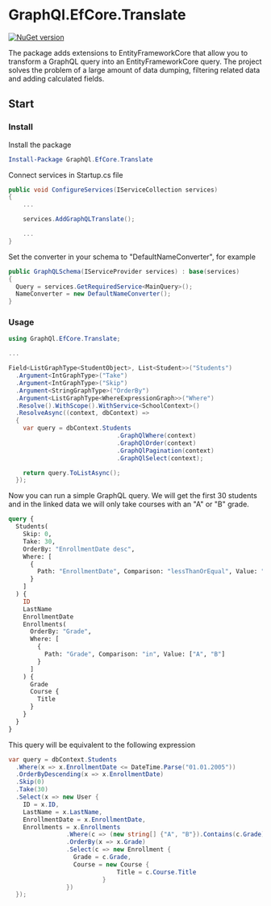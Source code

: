 # GraphQl.EfCore.Translate

[![NuGet version](https://badge.fury.io/nu/GraphQl.EfCore.Translate.svg)](https://badge.fury.io/nu/GraphQl.EfCore.Translate)

The package adds extensions to EntityFrameworkCore that allow you to transform a GraphQL query into an EntityFrameworkCore query. The project solves the problem of a large amount of data dumping, filtering related data and adding calculated fields.

## Start

### Install

Install the package

```powershell
Install-Package GraphQl.EfCore.Translate
```

Connect services in Startup.cs file

```C#
public void ConfigureServices(IServiceCollection services)
{
    ...

    services.AddGraphQLTranslate();

    ...
}
```

Set the converter in your schema to "DefaultNameConverter", for example

```C#
public GraphQLSchema(IServiceProvider services) : base(services)
{
  Query = services.GetRequiredService<MainQuery>();
  NameConverter = new DefaultNameConverter();
}
```

### Usage

```C#
using GraphQl.EfCore.Translate;

...

Field<ListGraphType<StudentObject>, List<Student>>("Students")
  .Argument<IntGraphType>("Take")
  .Argument<IntGraphType>("Skip")
  .Argument<StringGraphType>("OrderBy")
  .Argument<ListGraphType<WhereExpressionGraph>>("Where")
  .Resolve().WithScope().WithService<SchoolContext>()
  .ResolveAsync((context, dbContext) =>
  {
    var query = dbContext.Students
                              .GraphQlWhere(context)
                              .GraphQlOrder(context)
                              .GraphQlPagination(context)
                              .GraphQlSelect(context);

    return query.ToListAsync();
  });
```

Now you can run a simple GraphQL query. We will get the first 30 students and in the linked data we will only take courses with an "A" or "B" grade.

```graphql
query {
  Students(
    Skip: 0,
    Take: 30,
    OrderBy: "EnrollmentDate desc",
    Where: [
      {
        Path: "EnrollmentDate", Comparison: "lessThanOrEqual", Value: "2005-01-01"
      }
    ]
  ) {
    ID
    LastName
    EnrollmentDate
    Enrollments(
      OrderBy: "Grade",
      Where: [
        {
          Path: "Grade", Comparison: "in", Value: ["A", "B"]
        }
      ]
    ) {
      Grade
      Course {
        Title
      }
    }
  }
}
```

This query will be equivalent to the following expression

```C#
var query = dbContext.Students
  .Where(x => x.EnrollmentDate <= DateTime.Parse("01.01.2005"))
  .OrderByDescending(x => x.EnrollmentDate)
  .Skip(0)
  .Take(30)
  .Select(x => new User {
    ID = x.ID,
    LastName = x.LastName,
    EnrollmentDate = x.EnrollmentDate,
    Enrollments = x.Enrollments
                .Where(c => (new string[] {"A", "B"}).Contains(c.Grade))
                .OrderBy(x => x.Grade)
                .Select(c => new Enrollment {
                  Grade = c.Grade,
                  Course = new Course {
					          Title = c.Course.Title
				          }
                })
  });
```
